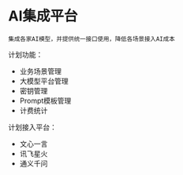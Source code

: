 # AI集成平台

    集成各家AI模型，并提供统一接口使用，降低各场景接入AI成本

计划功能：

* 业务场景管理
* 大模型平台管理
* 密钥管理
* Prompt模板管理
* 计费统计

计划接入平台：

* 文心一言
* 讯飞星火
* 通义千问

